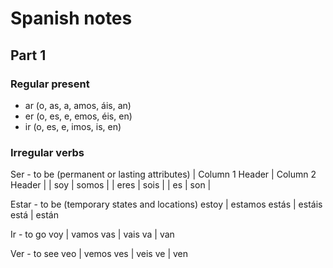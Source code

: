 # Spanish notes

## Part 1

### Regular present
- ar (o, as, a, amos, áis, an)
- er (o, es, e, emos, éis, en)
- ir (o, es, e, imos, is, en)

### Irregular verbs
Ser - to be (permanent or lasting attributes)
| Column 1 Header | Column 2 Header |
| soy | somos |
| eres | sois |
| es | son |

Estar - to be (temporary states and locations)
estoy | estamos
estás | estáis
está | están

Ir - to go
voy | vamos
vas | vais
va | van

Ver - to see
veo | vemos
ves | veis
ve | ven
